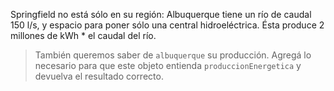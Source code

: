 Springfield no está sólo en su región: Albuquerque tiene un río de caudal 150 l/s, y espacio para poner sólo una central hidroeléctrica. Ésta produce 2 millones de kWh * el caudal del río.

> También queremos saber de `albuquerque` su producción. Agregá lo necesario para que este objeto entienda `produccionEnergetica` y devuelva el resultado correcto.